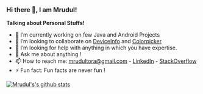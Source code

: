### Hi there 👋, I am Mrudul!

<b>Talking about Personal Stuffs!</b>
- 🔭 I’m currently working on few Java and Android Projects
- 👯 I’m looking to collaborate on <a href="https://github.com/mrudultora/DeviceInfo">DeviceInfo</a> and <a href="https://github.com/mrudultora/Colorpicker">Colorpicker</a>
- 🤔 I’m looking for help with anything in which you have expertise.
- 💬 Ask me about anything !
- 📫 How to reach me: mrudultora@gmail.com - <a href="https://www.linkedin.com/in/mrudul-tora-571004166/">LinkedIn</a> - <a href="https://stackoverflow.com/users/13476891/mrudul-tora">StackOverflow</a>
- ⚡ Fun fact: Fun facts are never fun !


[![Mrudul's's github stats](https://github-readme-stats.vercel.app/api/?username=mrudultora&count_private=true&show_icons=true&theme=dark)](https://github.com/mrudultora/github-readme-stats)
